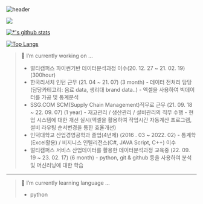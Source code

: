 ![header](https://capsule-render.vercel.app/api?type=wave&color=auto&height=300&section=header&text=세용의%20개발시간&fontSize=55)

<image src='image/루피울기.jpg'>

[![*'s github stats](https://github-readme-stats.vercel.app/api?username=pepper29)](https://github.com/pepper29)

[![Top Langs](https://github-readme-stats.vercel.app/api/top-langs/?username=pepper29)](https://github.com/pepper29/github-readme-stats)

> 🔭 I’m currently working on ...
> * 멀티캠퍼스 파이썬기반 데이터분석과정 이수(20. 12. 27 ~ 21. 02. 19) (300hour)
> * 한국리서치 인턴 근무 (21. 04 ~ 21. 07) (3 month)
    - 데이터 전처리 담당(담당카테고리: 음료 data, 생리대 brand data..)
    - 엑셀을 사용하여 빅데이터를 가공 및 통계분석
> * SSG.COM SCM(Supply Chain Management)직무로 근무 (21. 09. 18 ~ 22. 09. 07) (1 year)
    - 재고관리 / 생산관리 / 설비관리의 직무 수행
    - 현업 시스템에 대한 개선 실시(엑셀을 활용하여 작업시간 자동계산 프로그램, 설비 라우팅 순서변경을 통한 효율개선)
> * 인덕대학교 산업경영공학과 졸업(4년제) (2016 . 03 ~ 2022. 02)
    - 통계학(Excel활용) / 비지니스 인텔리전스(C#, JAVA Script, C++) 이수
> * 멀티캠퍼스 서비스 산업데이터를 활용한 데이터분석과정 교육중 (22. 09. 19 ~ 23. 02. 17) (6 month)
    - python, git & github 등을 사용하여 분석 및 머신러닝에 대한 학습

---
> 🌱 I’m currently learning language ...
> * python
  



  
  
<!--

 # 언어들 아이콘
![C](https://img.shields.io/badge/-C-123456?style=flat-square&logo=C&logoColor=black)
![자바](https://img.shields.io/badge/-자바-007396?style=flat&logo=Java&logoColor=ffffff)
![Spring](https://img.shields.io/badge/-Spring-6DB33F?style=for-the-badge&logo=Spring&logoColor=white)
![TypeScript](https://img.shields.io/badge/-TypeScript-3178C6?style=flat-square&logo=TypeScript&logoColor=white)
![Serverless](https://img.shields.io/badge/-Serverless-FD5750?style=flat-square&logo=Serverless&logoColor=magenta)
![MariaDB](https://img.shields.io/badge/-MariaDB-1F305F?style=flat-square&logo=mariadb&logoColor=white)



> 인용구 생성
> * 예시1
> * 예시2





~~~
print(`EX Ex Ex,,,`)
~~~
😏
😂
😡

# Hi there 👋
## Hi there 👋
### Hi there 👋
#### Hi there 👋
##### Hi there 👋

link:[네이버](https://www.naver.com)


---
**두껍게** <br>
*기울기* <br>
~~취소선~~ <br>

**pepper29/pepper29** is a ✨ _special_ ✨ repository because its `README.md` (this file) appears on your GitHub profile.

Here are some ideas to get you started:

- 🔭 I’m currently working on ...
- 🌱 I’m currently learning ...
- 👯 I’m looking to collaborate on ...
- 🤔 I’m looking for help with ...
- 💬 Ask me about ...
- 📫 How to reach me: ...
- 😄 Pronouns: ...
- ⚡ Fun fact: ...
-->

